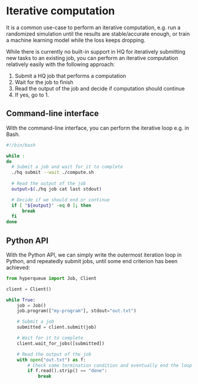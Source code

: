 # Iterative computation
It is a common use-case to perform an iterative computation, e.g. run a randomized simulation until the results are
stable/accurate enough, or train a machine learning model while the loss keeps dropping.

While there is currently no built-in support in HQ for iteratively submitting new tasks to an existing job, you can perform
an iterative computation relatively easily with the following approach:

1. Submit a HQ job that performs a computation
2. Wait for the job to finish
3. Read the output of the job and decide if computation should continue
4. If yes, go to 1.

## Command-line interface
With the command-line interface, you can perform the iterative loop e.g. in Bash.

```bash
#!/bin/bash

while :
do
  # Submit a job and wait for it to complete
  ./hq submit --wait ./compute.sh
  
  # Read the output of the job
  output=$(./hq job cat last stdout)

  # Decide if we should end or continue
  if [ "${output}" -eq 0 ]; then
      break
  fi
done
```

## Python API
With the Python API, we can simply write the outermost iteration loop in Python, and repeatedly submit jobs, until some
end criterion has been achieved:

```python
from hyperqueue import Job, Client

client = Client()

while True:
    job = Job()
    job.program(["my-program"], stdout="out.txt")

    # Submit a job
    submitted = client.submit(job)

    # Wait for it to complete
    client.wait_for_jobs([submitted])

    # Read the output of the job
    with open("out.txt") as f:
        # Check some termination condition and eventually end the loop
        if f.read().strip() == "done":
            break
```
